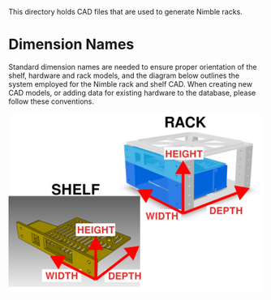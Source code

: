 This directory holds CAD files that are used to generate Nimble racks.

# Dimension Names

Standard dimension names are needed to ensure proper orientation of the shelf, hardware and rack models, and the diagram below outlines the system employed for the Nimble rack and shelf CAD. When creating new CAD models, or adding data for existing hardware to the database, please follow these conventions.

![Nimble Dimension Naming Diagram](./images/nimble_dimension_name_diagram.png)
